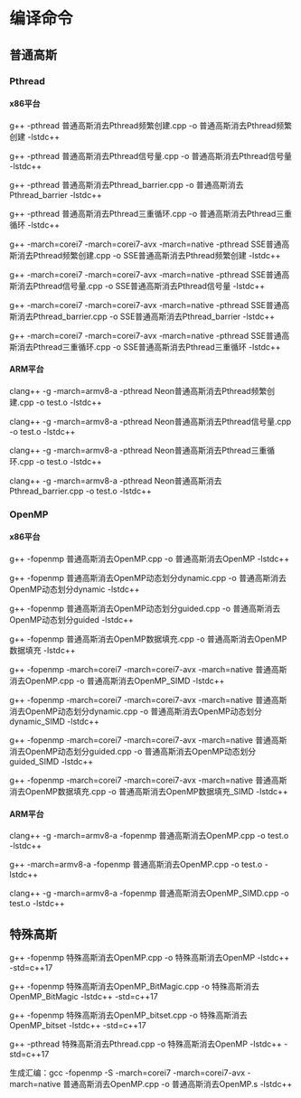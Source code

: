 # 编译命令


## 普通高斯

### Pthread

#### x86平台

g++ -pthread 普通高斯消去Pthread频繁创建.cpp -o 普通高斯消去Pthread频繁创建 -lstdc++

g++ -pthread 普通高斯消去Pthread信号量.cpp -o 普通高斯消去Pthread信号量 -lstdc++

g++ -pthread 普通高斯消去Pthread_barrier.cpp -o 普通高斯消去Pthread_barrier -lstdc++

g++ -pthread 普通高斯消去Pthread三重循环.cpp -o 普通高斯消去Pthread三重循环 -lstdc++

g++ -march=corei7 -march=corei7-avx -march=native -pthread SSE普通高斯消去Pthread频繁创建.cpp -o SSE普通高斯消去Pthread频繁创建 -lstdc++

g++ -march=corei7 -march=corei7-avx -march=native -pthread SSE普通高斯消去Pthread信号量.cpp -o SSE普通高斯消去Pthread信号量 -lstdc++

g++ -march=corei7 -march=corei7-avx -march=native -pthread SSE普通高斯消去Pthread_barrier.cpp -o SSE普通高斯消去Pthread_barrier -lstdc++

g++ -march=corei7 -march=corei7-avx -march=native -pthread SSE普通高斯消去Pthread三重循环.cpp -o SSE普通高斯消去Pthread三重循环 -lstdc++

#### ARM平台

clang++ -g -march=armv8-a -pthread Neon普通高斯消去Pthread频繁创建.cpp -o test.o -lstdc++

clang++ -g -march=armv8-a -pthread Neon普通高斯消去Pthread信号量.cpp -o test.o -lstdc++

clang++ -g -march=armv8-a -pthread Neon普通高斯消去Pthread三重循环.cpp -o test.o -lstdc++

clang++ -g -march=armv8-a -pthread Neon普通高斯消去Pthread_barrier.cpp -o test.o -lstdc++



### OpenMP

#### x86平台

g++ -fopenmp 普通高斯消去OpenMP.cpp -o 普通高斯消去OpenMP -lstdc++

g++ -fopenmp 普通高斯消去OpenMP动态划分dynamic.cpp -o 普通高斯消去OpenMP动态划分dynamic -lstdc++

g++ -fopenmp 普通高斯消去OpenMP动态划分guided.cpp -o 普通高斯消去OpenMP动态划分guided -lstdc++

g++ -fopenmp 普通高斯消去OpenMP数据填充.cpp -o 普通高斯消去OpenMP数据填充 -lstdc++

g++ -fopenmp -march=corei7 -march=corei7-avx -march=native 普通高斯消去OpenMP.cpp -o 普通高斯消去OpenMP_SIMD -lstdc++

g++ -fopenmp -march=corei7 -march=corei7-avx -march=native 普通高斯消去OpenMP动态划分dynamic.cpp -o 普通高斯消去OpenMP动态划分dynamic_SIMD -lstdc++

g++ -fopenmp -march=corei7 -march=corei7-avx -march=native 普通高斯消去OpenMP动态划分guided.cpp -o 普通高斯消去OpenMP动态划分guided_SIMD -lstdc++

g++ -fopenmp -march=corei7 -march=corei7-avx -march=native 普通高斯消去OpenMP数据填充.cpp -o 普通高斯消去OpenMP数据填充_SIMD -lstdc++

#### ARM平台

clang++ -g -march=armv8-a -fopenmp 普通高斯消去OpenMP.cpp -o test.o -lstdc++

g++ -march=armv8-a -fopenmp 普通高斯消去OpenMP.cpp -o test.o -lstdc++

clang++ -g -march=armv8-a -fopenmp 普通高斯消去OpenMP_SIMD.cpp -o test.o -lstdc++


## 特殊高斯

g++ -fopenmp 特殊高斯消去OpenMP.cpp -o 特殊高斯消去OpenMP -lstdc++ -std=c++17

g++ -fopenmp 特殊高斯消去OpenMP_BitMagic.cpp -o 特殊高斯消去OpenMP_BitMagic -lstdc++ -std=c++17

g++ -fopenmp 特殊高斯消去OpenMP_bitset.cpp -o 特殊高斯消去OpenMP_bitset -lstdc++ -std=c++17

g++ -pthread 特殊高斯消去Pthread.cpp -o 特殊高斯消去OpenMP -lstdc++ -std=c++17

生成汇编：gcc -fopenmp -S -march=corei7 -march=corei7-avx -march=native 普通高斯消去OpenMP.cpp -o 普通高斯消去OpenMP.s -lstdc++
